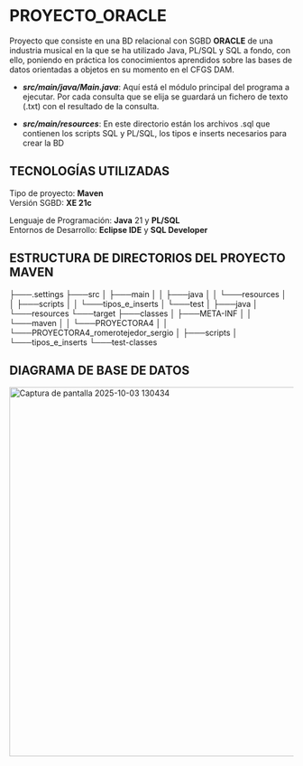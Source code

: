 # PROYECTO_ORACLE
Proyecto que consiste en una BD relacional con SGBD **ORACLE** de una industria musical en la que se ha utilizado Java, PL/SQL y SQL a fondo, con ello, poniendo en práctica los conocimientos aprendidos sobre las bases de datos orientadas a objetos en su momento en el CFGS DAM.

- **_src/main/java/Main.java_**: Aquí está el módulo principal del programa a ejecutar. Por cada consulta que se elija se guardará un fichero de texto (.txt) con el resultado de la consulta.
  
- **_src/main/resources_**: En este directorio están los archivos .sql que contienen los scripts SQL y PL/SQL, los tipos e inserts necesarios para crear la BD

## TECNOLOGÍAS UTILIZADAS
Tipo de proyecto: **Maven**  
Versión SGBD: **XE 21c**  

Lenguaje de Programación: **Java** 21 y **PL/SQL**  
Entornos de Desarrollo: **Eclipse IDE** y **SQL Developer**

## ESTRUCTURA DE DIRECTORIOS DEL PROYECTO MAVEN 
├───.settings
├───src
│   ├───main
│   │   ├───java
│   │   └───resources
│   │       ├───scripts
│   │       └───tipos_e_inserts
│   └───test
│       ├───java
│       └───resources
└───target
    ├───classes
    │   ├───META-INF
    │   │   └───maven
    │   │       └───PROYECTORA4
    │   │           └───PROYECTORA4_romerotejedor_sergio
    │   ├───scripts
    │   └───tipos_e_inserts
    └───test-classes

## DIAGRAMA DE BASE DE DATOS
<img width="1057" height="654" alt="Captura de pantalla 2025-10-03 130434" src="https://github.com/user-attachments/assets/04e4c4f0-bae6-42c2-8976-607cc33ef81c" />
